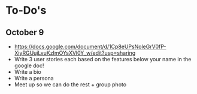 To-Do's
=======

October 9
---------
- https://docs.google.com/document/d/1Cp8eUPsNoleGrV0fP-XiyRGUujLvuKzImOYsXVl0Y_w/edit?usp=sharing
- Write 3 user stories each based on the features below your name in the google doc!
- Write a bio
- Write a persona
- Meet up so we can do the rest + group photo
